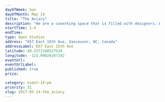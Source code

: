 ```yaml
---
dayOfWeek: Sun
dayOfMonth: May 14
title: "The Aviary"
description: "We are a coworking space that is filled with designers. We will have some members' work on display, snacks and drinks, and possibly some projections. Find us We are beside Matchstick Coffee by Fraser + Kingsway."
startTime: 1-4
endTime: 
type: Open Studios
address: "657 East 15th Ave, Vancouver, BC, Canada"
addressLabel: 657 East 15th Ave
latitude: 49.2572168527528
longitude: -123.09026107192
eventUrl: 
eventUrlLabel: 
published: true
price: 

category: event-14-pm
priority: 31
slug: 2017-05-14-the_aviary
---
```

